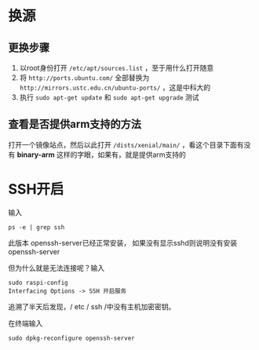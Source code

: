 # 换源

## 更换步骤

1. 以root身份打开 `/etc/apt/sources.list` ，至于用什么打开随意
2. 将 `http://ports.ubuntu.com/` 全部替换为 `http://mirrors.ustc.edu.cn/ubuntu-ports/` ，这是中科大的
3. 执行 `sudo apt-get update` 和 `sudo apt-get upgrade` 测试

## 查看是否提供arm支持的方法

打开一个镜像站点，然后以此打开 `/dists/xenial/main/` ，看这个目录下面有没有 **binary-arm** 这样的字眼，如果有，就是提供arm支持的



# SSH开启

输入

```
ps -e | grep ssh
```

此版本 openssh-server已经正常安装，
如果没有显示sshd则说明没有安装openssh-server

但为什么就是无法连接呢？输入

```
sudo raspi-config
Interfacing Options -> SSH 开启服务
```

追溯了半天后发现，/ etc / ssh /中没有主机加密密钥。

在终端输入

```
sudo dpkg-reconfigure openssh-server
```